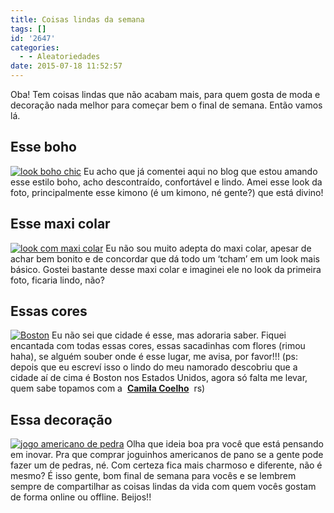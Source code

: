 ```yaml
---
title: Coisas lindas da semana
tags: []
id: '2647'
categories:
  - - Aleatoriedades
date: 2015-07-18 11:52:57
---
```


Oba! Tem coisas lindas que não acabam mais, para quem gosta de moda e decoração nada melhor para começar bem o final de semana. Então vamos lá.

## Esse boho

[![look boho chic](http://natalia.blog.br/wp-content/uploads/2015/07/boho-chic-590x1024.jpg)](http://natalia.blog.br/wp-content/uploads/2015/07/boho-chic.jpg) Eu acho que já comentei aqui no blog que estou amando esse estilo boho, acho descontraído, confortável e lindo. Amei esse look da foto, principalmente esse kimono (é um kimono, né gente?) que está divino!

## Esse maxi colar

[![look com maxi colar](http://natalia.blog.br/wp-content/uploads/2015/07/maxi-colar-boho-670x1024.jpg)](http://natalia.blog.br/wp-content/uploads/2015/07/maxi-colar-boho.jpg) Eu não sou muito adepta do maxi colar, apesar de achar bem bonito e de concordar que dá todo um ‘tcham’ em um look mais básico. Gostei bastante desse maxi colar e imaginei ele no look da primeira foto, ficaria lindo, não?

## Essas cores

[![Boston](http://natalia.blog.br/wp-content/uploads/2015/07/prédios-coloridos-Boston-EUA-709x1024.jpg)](http://natalia.blog.br/wp-content/uploads/2015/07/prédios-coloridos-Boston-EUA.jpg) Eu não sei que cidade é esse, mas adoraria saber. Fiquei encantada com todas essas cores, essas sacadinhas com flores (rimou haha), se alguém souber onde é esse lugar, me avisa, por favor!!! (ps: depois que eu escreví isso o lindo do meu namorado descobriu que a cidade aí de cima é Boston nos Estados Unidos, agora só falta me levar, quem sabe topamos com a  **[Camila Coelho](http://camilacoelho.com/)**  rs)

## Essa decoração

[![jogo americano de pedra](http://natalia.blog.br/wp-content/uploads/2015/07/jogo-americano-de-pedra-683x1024.jpg)](http://natalia.blog.br/wp-content/uploads/2015/07/jogo-americano-de-pedra.jpg) Olha que ideia boa pra você que está pensando em inovar. Pra que comprar joguinhos americanos de pano se a gente pode fazer um de pedras, né. Com certeza fica mais charmoso e diferente, não é mesmo? É isso gente, bom final de semana para vocês e se lembrem sempre de compartilhar as coisas lindas da vida com quem vocês gostam de forma online ou offline. Beijos!!